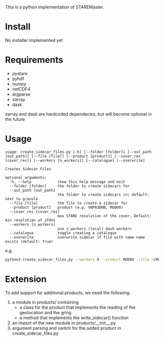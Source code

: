 This is a python implementation of STAREMaster.


# Install
No installer implemented yet

# Requirements

* pystare
* pyhdf
* numpy
* netCDF4
* argparse
* xarray
* dask

xarray and dask are hardcoded dependecies, but will become optional in the future

# Usage

```
usage: create_sidecar_files.py [-h] [--folder [folder]] [--out_path [out_path]] [--file [file]] [--product [product]] [--cover_res [cover_res]] [--workers [n_workers]] [--catalogue] [--overwrite]

Creates Sidecar Files

optional arguments:
  -h, --help            show this help message and exit
  --folder [folder]     the folder to create sidecars for
  --out_path [out_path]
                        the folder to create sidecars in; default: next to granule
  --file [file]         the file to create a sidecar for
  --product [product]   product (e.g. VNP03DNB, MOD09)
  --cover_res [cover_res]
                        max STARE resolution of the cover. Default: min resolution of iFOVs
  --workers [n_workers]
                        use n_workers (local) dask workers
  --catalogue           toggle creating a catalogue
  --overwrite           overwrite sidecar if file with same name exists (default: True)

```

e.g.

```bash
python3 create_sidecar_files.py --workers 4 --product MOD09 --file ~/MOD09.A2019317.0815.006.2019319020759.hdf
```

# Extension
To add support for additional products, we need the following:

1. a module in products/ containing 
    * a class for the product that implements the reading of the geolocation and the gring 
    * a method that implements the write_sidecar() function
2. an import of the new module in products/\_\_init\_\_.py
3. argument parsing and switch for the added product in create_sidecar_files.py


